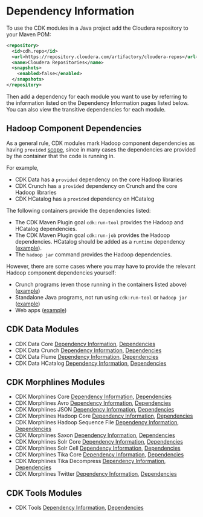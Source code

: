 # Dependency Information

To use the CDK modules in a Java project add the Cloudera repository to your Maven POM:

```xml
<repository>
  <id>cdh.repo</id>
  <url>https://repository.cloudera.com/artifactory/cloudera-repos</url>
  <name>Cloudera Repositories</name>
  <snapshots>
    <enabled>false</enabled>
  </snapshots>
</repository>
```
Then add a dependency for each module you want to use by referring to the
information listed on the Dependency Information pages listed below.
You can also view the transitive dependencies for each module.

## Hadoop Component Dependencies

As a general rule, CDK modules mark Hadoop component dependencies as having `provided`
[scope](http://maven.apache.org/guides/introduction/introduction-to-dependency-mechanism.html#Transitive_Dependencies),
since in many cases the dependencies are provided by the container that the code is
running in.

For example,

* CDK Data has a `provided` dependency on the core Hadoop libraries
* CDK Crunch has a `provided` dependency on Crunch and the core Hadoop libraries
* CDK HCatalog has a `provided` dependency on HCatalog

The following containers provide the dependencies listed:

* The CDK Maven Plugin goal `cdk:run-tool` provides the Hadoop and HCatalog dependencies.
* The CDK Maven Plugin goal `cdk:run-job` provides the Hadoop dependencies. HCatalog
should be added as a `runtime` dependency ([example](https://github.com/cloudera/cdk-examples/tree/master/demo/demo-oozie)).
* The `hadoop jar` command provides the Hadoop dependencies.

However, there are some cases where you may have to provide the relevant Hadoop component
dependencies yourself:

* Crunch programs (even those running in the containers listed above) ([example](https://github.com/cloudera/cdk-examples/tree/master/demo/demo-crunch))
* Standalone Java programs, not run using `cdk:run-tool` or `hadoop jar` ([example](https://github.com/cloudera/cdk-examples/tree/master/dataset))
* Web apps ([example](https://github.com/cloudera/cdk-examples/tree/master/logging-webapp))

## CDK Data Modules

* CDK Data Core
 [Dependency Information](cdk-data/cdk-data-core/dependency-info.html),
 [Dependencies](cdk-data/cdk-data-core/dependencies.html)
* CDK Data Crunch
 [Dependency Information](cdk-data/cdk-data-crunch/dependency-info.html),
 [Dependencies](cdk-data/cdk-data-crunch/dependencies.html)
* CDK Data Flume
 [Dependency Information](cdk-data/cdk-data-flume/dependency-info.html),
 [Dependencies](cdk-data/cdk-data-flume/dependencies.html)
* CDK Data HCatalog
 [Dependency Information](cdk-data/cdk-data-hcatalog/dependency-info.html),
 [Dependencies](cdk-data/cdk-data-hcatalog/dependencies.html)

## CDK Morphlines Modules

* CDK Morphlines Core
 [Dependency Information](cdk-morphlines/cdk-morphlines-core/dependency-info.html),
 [Dependencies](cdk-morphlines/cdk-morphlines-core/dependencies.html)
* CDK Morphlines Avro
 [Dependency Information](cdk-morphlines/cdk-morphlines-avro/dependency-info.html),
 [Dependencies](cdk-morphlines/cdk-morphlines-avro/dependencies.html)
* CDK Morphlines JSON
 [Dependency Information](cdk-morphlines/cdk-morphlines-json/dependency-info.html),
 [Dependencies](cdk-morphlines/cdk-morphlines-json/dependencies.html)
* CDK Morphlines Hadoop Core
 [Dependency Information](cdk-morphlines/cdk-morphlines-hadoop-core/dependency-info.html),
 [Dependencies](cdk-morphlines/cdk-morphlines-hadoop-core/dependencies.html)
* CDK Morphlines Hadoop Sequence File
 [Dependency Information](cdk-morphlines/cdk-morphlines-hadoop-sequencefile/dependency-info.html),
 [Dependencies](cdk-morphlines/cdk-morphlines-hadoop-sequencefile/dependencies.html)
* CDK Morphlines Saxon
 [Dependency Information](cdk-morphlines/cdk-morphlines-saxon/dependency-info.html),
 [Dependencies](cdk-morphlines/cdk-morphlines-saxon/dependencies.html)
* CDK Morphlines Solr Core
 [Dependency Information](cdk-morphlines/cdk-morphlines-solr-core/dependency-info.html),
 [Dependencies](cdk-morphlines/cdk-morphlines-solr-core/dependencies.html)
* CDK Morphlines Solr Cell
 [Dependency Information](cdk-morphlines/cdk-morphlines-solr-cell/dependency-info.html),
 [Dependencies](cdk-morphlines/cdk-morphlines-solr-cell/dependencies.html)
* CDK Morphlines Tika Core
 [Dependency Information](cdk-morphlines/cdk-morphlines-tika-core/dependency-info.html),
 [Dependencies](cdk-morphlines/cdk-morphlines-tika-core/dependencies.html)
* CDK Morphlines Tika Decompress
 [Dependency Information](cdk-morphlines/cdk-morphlines-tika-decompress/dependency-info.html),
 [Dependencies](cdk-morphlines/cdk-morphlines-tika-decompress/dependencies.html)
* CDK Morphlines Twitter
 [Dependency Information](cdk-morphlines/cdk-morphlines-twitter/dependency-info.html),
 [Dependencies](cdk-morphlines/cdk-morphlines-twitter/dependencies.html)

## CDK Tools Modules

* CDK Tools
 [Dependency Information](cdk-tools/dependency-info.html),
 [Dependencies](cdk-tools/dependencies.html)
